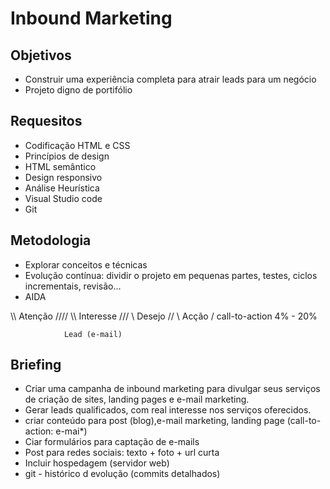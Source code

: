 
# Inbound Marketing

## Objetivos
- Construir uma experiência completa para atrair leads para um negócio 
- Projeto digno de portifólio

## Requesitos
- Codificação HTML e CSS
- Princípios de design
- HTML semântico
- Design responsivo
- Análise Heurística
- Visual Studio code
- Git

## Metodologia
- Explorar conceitos e técnicas
- Evolução contínua: dividir o projeto em pequenas partes, testes, ciclos incrementais, revisão...
- AIDA

\\\\     Atenção        ////
  \\\    Interesse     ///
    \\     Desejo     //
      \     Acção    /       call-to-action 4% - 20%

                Lead (e-mail)

## Briefing
- Criar uma campanha de inbound marketing para divulgar seus serviços de criação de sites, landing pages e e-mail marketing.
- Gerar leads qualificados, com real interesse nos serviços oferecidos.
- criar conteúdo para post (blog),e-mail marketing, landing page (call-to-action: e-mai*)
- Ciar formulários para captação de e-mails
- Post para redes sociais: texto + foto + url curta
- Incluir hospedagem (servidor web)
- git - histórico d evolução (commits detalhados)

